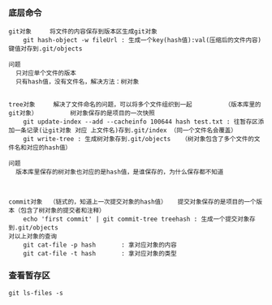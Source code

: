 ### 底层命令
    git对象     将文件的内容保存到版本区生成git对象
        git hash-object -w fileUrl : 生成一个key(hash值):val(压缩后的文件内容)键值对存到.git/objects

    问题
      只对应单个文件的版本
      只有hash值，没有文件名，解决方法：树对象


    tree对象     解决了文件命名的问题，可以将多个文件组织到一起         （版本库里的git对象）         树对象保存的是项目的一次快照
        git update-index --add --cacheinfo 100644 hash test.txt : 往暂存区添加一条记录(让git对象 对应 上文件名)存到.git/index （同一个文件名会覆盖）
        git write-tree : 生成树对象存到.git/objects   （树对象包含了多个文件的文件名和对应的hash值）

    问题
      版本库里保存的树对象也对应的是hash值，是谁保存的，为什么保存都不知道
        

        
    commit对象  （链式的，知道上一次提交对象的hash值）   提交对象保存的是项目的一个版本（包含了树对象的提交者和注释）
        echo 'first commit' | git commit-tree treehash : 生成一个提交对象存到.git/objects
    对以上对象的查询
        git cat-file -p hash       : 拿对应对象的内容
        git cat-file -t hash       : 拿对应对象的类型
        
### 查看暂存区
    git ls-files -s        
        
    
        